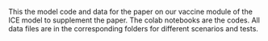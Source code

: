 This the model code and data for the paper on our vaccine module of the ICE model to supplement the paper. 
The colab notebooks are the codes. All data files are in the corresponding folders for different scenarios and tests. 
